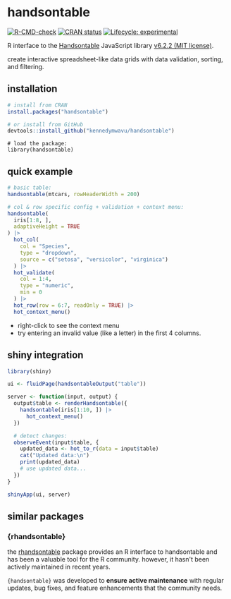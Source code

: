 # handsontable

<!-- badges: start -->

[![R-CMD-check](https://github.com/kennedymwavu/handsontable/actions/workflows/R-CMD-check.yaml/badge.svg)](https://github.com/kennedymwavu/handsontable/actions/workflows/R-CMD-check.yaml)
[![CRAN status](https://www.r-pkg.org/badges/version/handsontable)](https://CRAN.R-project.org/package=handsontable)
[![Lifecycle: experimental](https://img.shields.io/badge/lifecycle-experimental-orange.svg)](https://lifecycle.r-lib.org/articles/stages.html#experimental)

<!-- badges: end -->

R interface to the [Handsontable](https://handsontable.com/) JavaScript library
[v6.2.2 (MIT license)](https://github.com/handsontable/handsontable/tree/6.2.2).

create interactive spreadsheet-like data grids with data validation, sorting, and filtering.

## installation

```r
# install from CRAN
install.packages("handsontable")
```

```r
# or install from GitHub
devtools::install_github("kennedymwavu/handsontable")
```

```{r load-package}
# load the package:
library(handsontable)
```

## quick example

```r
# basic table:
handsontable(mtcars, rowHeaderWidth = 200)
```

```r
# col & row specific config + validation + context menu:
handsontable(
  iris[1:8, ],
  adaptiveHeight = TRUE
) |>
  hot_col(
    col = "Species",
    type = "dropdown",
    source = c("setosa", "versicolor", "virginica")
  ) |>
  hot_validate(
    col = 1:4,
    type = "numeric",
    min = 0
  ) |>
  hot_row(row = 6:7, readOnly = TRUE) |>
  hot_context_menu()
```

- right-click to see the context menu
- try entering an invalid value (like a letter) in
  the first 4 columns.

## shiny integration

```r
library(shiny)

ui <- fluidPage(handsontableOutput("table"))

server <- function(input, output) {
  output$table <- renderHandsontable({
    handsontable(iris[1:10, ]) |>
      hot_context_menu()
  })

  # detect changes:
  observeEvent(input$table, {
    updated_data <- hot_to_r(data = input$table)
    cat("Updated data:\n")
    print(updated_data)
    # use updated data...
  })
}

shinyApp(ui, server)
```

## similar packages

### {rhandsontable}

the [rhandsontable](https://github.com/jrowen/rhandsontable) package
provides an R interface to handsontable and has been a valuable tool for the
R community. however, it hasn't been actively maintained in recent years.

`{handsontable}` was developed to **ensure active maintenance**
with regular updates, bug fixes, and feature enhancements that the community needs.
